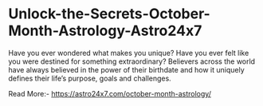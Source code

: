 # Unlock-the-Secrets-October-Month-Astrology-Astro24x7
Have you ever wondered what makes you unique? Have you ever felt like you were destined for something extraordinary? Believers across the world have always believed in the power of their birthdate and how it uniquely defines their life’s purpose, goals and challenges.

Read More:- https://astro24x7.com/october-month-astrology/
